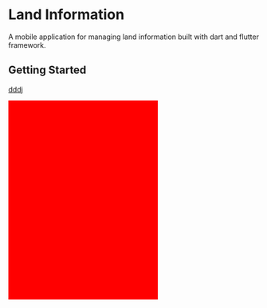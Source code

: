 # Land Information
A mobile application for managing land information built with dart and flutter framework.

## Getting Started
<a href="ddd">dddj</a>
<div style='width:300px;height:400px;background-color:red;'></div>
